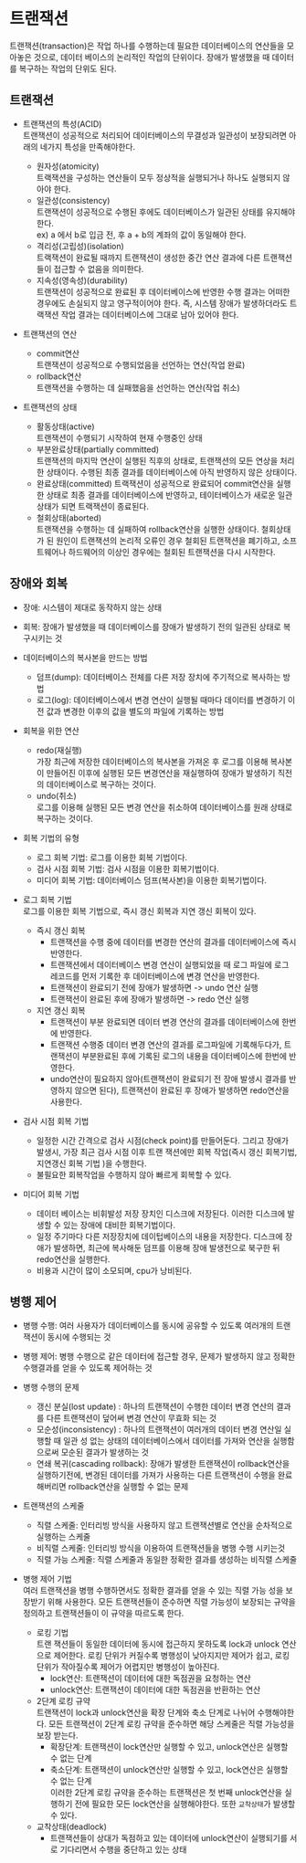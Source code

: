 # 트랜잭션
트랜잭션(transaction)은 작업 하나를 수행하는데 필요한 데이터베이스의 연산들을 모아놓은 것으로, 데이터 베이스의 논리적인 작업의 단위이다. 장애가 발생했을 때 데이터를 복구하는 작업의 단위도 된다.

## 트랜잭션
- 트랜잭션의 특성(ACID)  
트랜잭션이 성공적으로 처리되어 데이터베이스의 무결성과 일관성이 보장되려면 아래의 네가지 특성을 만족해야한다.
  - 원자성(atomicity)  
    트랙잭션을 구성하는 연산들이 모두 정상적을 실행되거나 하나도 실행되지 않아야 한다.
  - 일관성(consistency)  
    트랜잭션이 성공적으로 수행된 후에도 데이터베이스가 일관된 상태를 유지해야 한다.  
    ex) a 에서 b로 입금 전, 후 a + b의 계좌의 값이 동일해야 한다.
  - 격리성(고립성)(isolation)  
    트랙잭션이 완료될 때까지 트랜잭션이 생성한 중간 연산 결과에 다른 트랜잭션들이 접근할 수 없음을 의미한다.
  - 지속성(영속성)(durability)  
    트랜잭션이 성공적으로 완료된 후 데이터베이스에 반영한 수행 결과는 어떠한 경우에도 손실되지 않고 영구적이어야 한다. 즉, 시스템 장애가 발생하더라도 트랙잭션 작업 결과는 데이터베이스에 그대로 남아 있어야 한다.
  

- 트랜잭션의 연산
  - commit연산  
    트랜잭션이 성공적으로 수행되었음을 선언하는 연산(작업 완료)
  - rollback연산  
    트랜잭션을 수행하는 데 실패했음을 선언하는 연산(작업 취소)
  

- 트랜잭션의 상태
  - 활동상태(active)  
  트랜잭션이 수행되기 시작하여 현재 수행중인 상태
  - 부분완료상태(partially committed)  
  트랜잭션의 마지막 연산이 실행된 직후의 상태로, 트랜잭션의 모든 연상을 처리한 상태이다. 수행된 최종 결과를 데이터베이스에 아직 반영하지 않은 상태이다.
  - 완료상태(committed)
  트랙잭션이 성공적으로 완료되어 commit연산을 실행한 상태로 최종 결과를 데이터베이스에 반영하고, 테이터베이스가 새로운 일관상태가 되면 트랙잭션이 종료된다.
  - 철회상태(aborted)  
  트랜잭션을 수행하는 데 실패하여 rollback연산을 실행한 상태이다. 철회상태가 된 원인이 트랜잭션의 논리적 오류인 경우 철회된 트랜잭션을 폐기하고, 소프트웨어나 하드웨어의 이상인 경우에는 철회된 트랜잭션을 다시 시작한다.

## 장애와 회복
- 장애: 시스템이 제대로 동작하지 않는 상태
- 회복: 장애가 발생했을 때 데이터베이스를 장애가 발생하기 전의 일관된 상태로 복구시키는 것

- 데이터베이스의 복사본을 만드는 방법
  - 덤프(dump): 데이터베이스 전체를 다른 저장 장치에 주기적으로 복사하는 방법
  - 로그(log): 데이터베이스에서 변경 연산이 실행될 때마다 데이터를 변경하기 이전 값과 변경한 이후의 값을 별도의 파일에 기록하는 방법

- 회복을 위한 연산
  - redo(재실행)   
  가장 최근에 저장한 데이터베이스의 복사본을 가져온 후 로그를 이용해 복사본이 만들어진 이후에 실행된 모든 변경연산을 재실행하여 장애가 발생하기 직전의 데이터베이스로 복구하는 것이다.
  - undo(취소)  
  로그를 이용해 실행된 모든 변경 연산을 취소하여 데이터베이스를 원래 상태로 복구하는 것이다.

- 회복 기법의 유형
  - 로그 회복 기법: 로그를 이용한 회복 기법이다.
  - 검사 시점 회복 기법: 검사 시점을 이용한 회복기법이다.
  - 미디어 회복 기법: 데이터베이스 덤프(복사본)을 이용한 회복기법이다.

- 로그 회복 기법  
  로그를 이용한 회복 기법으로, 즉시 갱신 회복과 지연 갱신 회복이 있다.
  - 즉시 갱신 회복
    - 트랜잭션을 수행 중에 데이터를 변경한 연산의 결과를 데이터베이스에 즉시 반영한다.
    - 트랜잭션에서 데이터베이스 변경 연산이 실행되었을 때 로그 파일에 로그 레코드를 먼저 기록한 후 데이터베이스에 변경 연산을 반영한다.
    - 트랜잭션이 완료되기 전에 장애가 발생하면 -> undo 연산 실행
    - 트랜잭션이 완료된 후에 장애가 발생하면 -> redo 연산 실행
  - 지연 갱신 회복
    - 트랜잭션이 부분 완료되면 데이터 변경 연산의 결과를 데이터베이스에 한번에 반영한다.
    - 트랜잭션 수행중 데이터 변경 연산의 결과를 로그파일에 기록해두다가, 트랜잭션이 부분완료된 후에 기록된 로그의 내용을 데이터베이스에 한번에 반영한다.
    - undo연산이 필요하지 않아(트랜잭션이 완료되기 전 장애 발생시 결과를 반영하지 않으면 된다), 트랜잭션이 완료된 후 장애가 발생하면 redo연산을 사용한다.

- 검사 시점 회복 기법
  - 일정한 시간 간격으로 검사 시점(check point)를 만들어둔다. 그리고 장애가 발생시, 가장 최근 검사 시점 이후 트랜 잭션에만 회복 작업(즉시 갱신 회복기법, 지연갱신 회복 기법 )을 수행한다.
  - 불필요한 회복작업을 수행하지 않아 빠르게 회복할 수 있다.

- 미디어 회복 기법
  - 데이터 베이스는 비휘발성 저장 장치인 디스크에 저장된다. 이러한 디스크에 발생할 수 있는 장애에 대비한 회복기법이다.
  - 일정 주기마다 다른 저장장치에 데이텁베이스의 내용을 저장한다. 디스크에 장애가 발생하면, 최근에 복사해둔 덤프를 이용해 장애 발생전으로 북구한 뒤 redo연산을 실행한다.
  - 비용과 시간이 많이 소모되며, cpu가 낭비된다.

## 병행 제어
- 병행 수행: 여러 사용자가 데이터베이스를 동시에 공유할 수 있도록 여러개의 트랜잭션이 동시에 수행되는 것
- 병행 제어: 병행 수행으로 같은 데이터에 접근할 경우, 문제가 발생하지 않고 정확한 수행결과를 얻을 수 있도록 제어하는 것

- 병행 수행의 문제
  - 갱신 분실(lost update) : 하나의 트랜잭션이 수행한 데이터 변경 연산의 결과를 다른 트랜잭션이 덮어써 변경 연산이 무효화 되는 것
  - 모순성(inconsistency) : 하나의 트랜잭션이 여러개의 데이터 변경 연산일 실행할 때 일관 성 없는 상태의 데이터베이스에서 데이터를 가져와 연산을 실행함으로써 모순된 결과가 발생하는 것
  - 연쇄 복귀(cascading rollback): 장애가 발생한 트랜잭션이 rollback연산을 실행하기전에, 변경된 데이터를 가져가 사용하는 다른 트랜잭션이 수행을 완료해버리면 rollback연산을 실행할 수 없는 문제

- 트랜잭션의 스케줄
  - 직렬 스케줄: 인터리빙 방식을 사용하지 않고 트랜잭션별로 연산을 순차적으로 실행하는 스케줄
  - 비직렬 스케줄: 인터리빙 방식을 이용하여 트랜잭션들을 병행 수행 시키는것
  - 직렬 가능 스케줄: 직렬 스케줄과 동일한 정확한 결과를 생성하는 비직렬 스케줄

- 병행 제어 기법  
  여러 트랜잭션을 병행 수행하면서도 정확한 결과를 얻을 수 있는 직렬 가능 성을 보장받기 위해 사용한다. 모든 트랜잭션들이 준수하면 직렬 가능성이 보장되는 규약을 정의하고 트랜잭션들이 이 규약을 따르도록 한다.

  - 로킹 기법  
    트랜 잭션들이 동일한 데이터에 동시에 접근하지 못하도록 lock과 unlock 연산으로 제어한다. 로킹 단위가 커질수록 병행성이 낮아지지만 제어가 쉽고, 로킹 단위가 작아질수록 제어가 어렵지만 병행성이 높아진다.
    - lock연산: 트랜잭션이 데이터에 대한 독점권을 요청하는 연산
    - unlock연산: 트랜잭션이 데이터에 대한 독점권을 반환하는 연산
  - 2단계 로킹 규약  
  트랜잭션이 lock과 unlock연산을 확장 단계와 축소 단계로 나뉘어 수행해야한다. 모든 트랜잭션이 2단계 로킹 규약을 준수하면 해당 스케줄은 직렬 가능성을 보장 받는다.
    - 확장단계: 트랜잭션이 lock연산만 실행할 수 있고, unlock연산은 실행할 수 없는 단계
    - 축소단계: 트랜잭션이 unlock연산만 실행할 수 있고, lock연산은 실행할 수 없는 단계  
    이러한 2단계 로킹 규약을 준수하는 트랜잭션은 첫 번째 unlock연산을 실행하기 전에 필요한 모든 lock연산을 실행해야한다. 또한 `교착상태`가 발생할 수 있다.
  - 교착상태(deadlock)
    - 트랜잭션들이 상대가 독점하고 있는 데이터에 unlock연산이 실행되기를 서로 기다리면서 수행을 중단하고 있는 상태